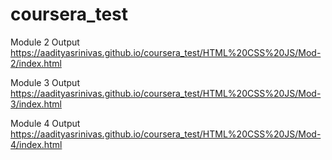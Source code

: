 # coursera_test
Module 2 Output
 https://aadityasrinivas.github.io/coursera_test/HTML%20CSS%20JS/Mod-2/index.html
 
 Module 3 Output
 https://aadityasrinivas.github.io/coursera_test/HTML%20CSS%20JS/Mod-3/index.html

Module 4 Output
https://aadityasrinivas.github.io/coursera_test/HTML%20CSS%20JS/Mod-4/index.html
